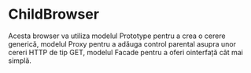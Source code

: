 # ChildBrowser

Acesta browser va utiliza
modelul Prototype pentru a crea o cerere generică, 
modelul Proxy pentru a adăuga control parental asupra unor cereri HTTP de tip GET, 
modelul Facade pentru a oferi ointerfață cât mai simplă.
